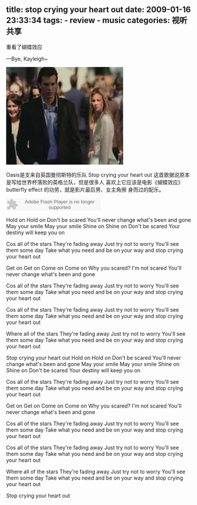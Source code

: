 title: stop crying your heart out
date: 2009-01-16 23:33:34
tags: 
    - review
    - music
categories: 视听共享
---

重看了蝴蝶效应 

—Bye, Kayleigh~

![](/picture/psu-3.jpeg)

Oasis是支来自英国曼彻斯特的乐队 
Stop crying your heart out 这首歌据说原本是写给世界杯落败的英格兰队，但是很多人 喜欢上它应该是电影《蝴蝶效应》butterfly effect 的功劳，就是影片最后男、女主角擦 身而过的配乐。 

<embed src="http://www.xiami.com/widget/0_1242912/singlePlayer.swf" type="application/x-shockwave-flash" width="257" height="33" wmode="transparent"></embed>


Hold on 
Hold on 
Don't be scared 
You'll never change what's been and gone 
May your smile 
May your smile 
Shine on 
Shine on 
Don't be scared 
Your destiny will keep you on 

Cos all of the stars 
They're fading away 
Just try not to worry 
You'll see them some day 
Take what you need 
and be on your way 
and stop crying your heart out 

Get on 
Get on 
Come on 
Come on 
Why you scared? 
I'm not scared 
You'll never change what's been and gone 

Cos all of the stars 
They're fading away 
Just try not to worry 
You'll see them some day 
Take what you need 
and be on your way 
and stop crying your heart out 

Cos all of the stars 
They're fading away 
Just try not to worry 
You'll see them some day 
Take what you need 
and be on your way 
and stop crying your heart out 

Where all of the stars 
They're fading away 
Just try not to worry 
You'll see them some day 
Take what you need 
and be on your way 
and stop crying your heart out 

Stop crying your heart out 
Hold on 
Hold on 
Don't be scared 
You'll never change what's been and gone 
May your smile 
May your smile 
Shine on 
Shine on 
Don't be scared 
Your destiny will keep you on 

Cos all of the stars 
They're fading away 
Just try not to worry 
You'll see them some day 
Take what you need 
and be on your way 
and stop crying your heart out 

Get on 
Get on 
Come on 
Come on 
Why you scared? 
I'm not scared 
You'll never change what's been and gone 

Cos all of the stars 
They're fading away 
Just try not to worry 
You'll see them some day 
Take what you need 
and be on your way 
and stop crying your heart out 

Cos all of the stars 
They're fading away 
Just try not to worry 
You'll see them some day 
Take what you need 
and be on your way 
and stop crying your heart out 

Where all of the stars 
They're fading away 
Just try not to worry 
You'll see them some day 
Take what you need 
and be on your way 
and stop crying your heart out 

Stop crying your heart out
